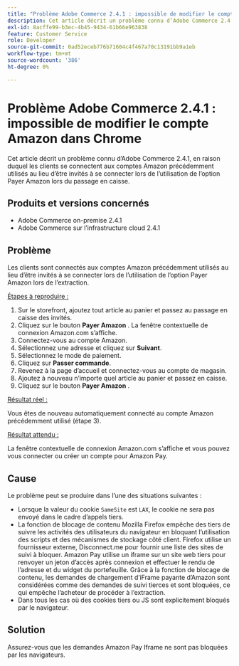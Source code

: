 ```yaml
---
title: "Problème Adobe Commerce 2.4.1 : impossible de modifier le compte Amazon dans Chrome"
description: Cet article décrit un problème connu d’Adobe Commerce 2.4.1, en raison duquel les clients se connectent aux comptes Amazon précédemment utilisés au lieu d’être invités à se connecter lors de l’utilisation de l’option Payer Amazon lors du passage en caisse.
exl-id: 8acffe99-b3ec-4b45-9434-61b66e963838
feature: Customer Service
role: Developer
source-git-commit: 0ad52eceb776b71604c4f467a70c13191bb9a1eb
workflow-type: tm+mt
source-wordcount: '386'
ht-degree: 0%

---
```


# Problème Adobe Commerce 2.4.1 : impossible de modifier le compte Amazon dans Chrome

Cet article décrit un problème connu d’Adobe Commerce 2.4.1, en raison duquel les clients se connectent aux comptes Amazon précédemment utilisés au lieu d’être invités à se connecter lors de l’utilisation de l’option Payer Amazon lors du passage en caisse.

## Produits et versions concernés

* Adobe Commerce on-premise 2.4.1
* Adobe Commerce sur l’infrastructure cloud 2.4.1

## Problème

Les clients sont connectés aux comptes Amazon précédemment utilisés au lieu d’être invités à se connecter lors de l’utilisation de l’option Payer Amazon lors de l’extraction.

<u>Étapes à reproduire :</u>

1. Sur le storefront, ajoutez tout article au panier et passez au passage en caisse des invités.
1. Cliquez sur le bouton **Payer Amazon** . La fenêtre contextuelle de connexion Amazon.com s’affiche.
1. Connectez-vous au compte Amazon.
1. Sélectionnez une adresse et cliquez sur **Suivant**.
1. Sélectionnez le mode de paiement.
1. Cliquez sur **Passer commande**.
1. Revenez à la page d’accueil et connectez-vous au compte de magasin.
1. Ajoutez à nouveau n’importe quel article au panier et passez en caisse.
1. Cliquez sur le bouton **Payer Amazon** .

<u>Résultat réel :</u>

Vous êtes de nouveau automatiquement connecté au compte Amazon précédemment utilisé (étape 3).

<u>Résultat attendu :</u>

La fenêtre contextuelle de connexion Amazon.com s’affiche et vous pouvez vous connecter ou créer un compte pour Amazon Pay.

## Cause

Le problème peut se produire dans l’une des situations suivantes :

* Lorsque la valeur du cookie `SameSite` est `LAX`, le cookie ne sera pas envoyé dans le cadre d’appels tiers.
* La fonction de blocage de contenu Mozilla Firefox empêche des tiers de suivre les activités des utilisateurs du navigateur en bloquant l’utilisation des scripts et des mécanismes de stockage côté client. Firefox utilise un fournisseur externe, Disconnect.me pour fournir une liste des sites de suivi à bloquer. Amazon Pay utilise un iframe sur un site web tiers pour renvoyer un jeton d’accès après connexion et effectuer le rendu de l’adresse et du widget du portefeuille. Grâce à la fonction de blocage de contenu, les demandes de chargement d’iFrame payante d’Amazon sont considérées comme des demandes de suivi tierces et sont bloquées, ce qui empêche l’acheteur de procéder à l’extraction.
* Dans tous les cas où des cookies tiers ou JS sont explicitement bloqués par le navigateur.

## Solution

Assurez-vous que les demandes Amazon Pay Iframe ne sont pas bloquées par les navigateurs.
